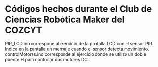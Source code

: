 # Códigos hechos durante el Club de Ciencias Robótica Maker del COZCYT

PIR_LCD.ino correspone al ejercicio de la pantalla LCD con el sensor PIR. Indica en la pantalla un mensaje cuando el sensor detecta movimiento.
controlMotores.ino corresponde al ejercicio donde se utilizó un doble puente H para controlar dos motores DC.
